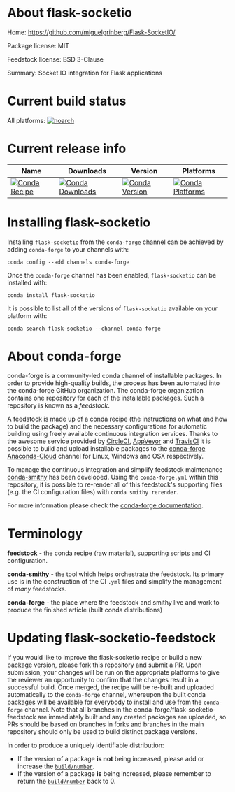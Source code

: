 About flask-socketio
====================

Home: https://github.com/miguelgrinberg/Flask-SocketIO/

Package license: MIT

Feedstock license: BSD 3-Clause

Summary: Socket.IO integration for Flask applications



Current build status
====================

All platforms:
[![noarch](https://img.shields.io/circleci/project/github/conda-forge/flask-socketio-feedstock/master.svg?label=noarch)](https://circleci.com/gh/conda-forge/flask-socketio-feedstock)

Current release info
====================

| Name | Downloads | Version | Platforms |
| --- | --- | --- | --- |
| [![Conda Recipe](https://img.shields.io/badge/recipe-flask--socketio-green.svg)](https://anaconda.org/conda-forge/flask-socketio) | [![Conda Downloads](https://img.shields.io/conda/dn/conda-forge/flask-socketio.svg)](https://anaconda.org/conda-forge/flask-socketio) | [![Conda Version](https://img.shields.io/conda/vn/conda-forge/flask-socketio.svg)](https://anaconda.org/conda-forge/flask-socketio) | [![Conda Platforms](https://img.shields.io/conda/pn/conda-forge/flask-socketio.svg)](https://anaconda.org/conda-forge/flask-socketio) |

Installing flask-socketio
=========================

Installing `flask-socketio` from the `conda-forge` channel can be achieved by adding `conda-forge` to your channels with:

```
conda config --add channels conda-forge
```

Once the `conda-forge` channel has been enabled, `flask-socketio` can be installed with:

```
conda install flask-socketio
```

It is possible to list all of the versions of `flask-socketio` available on your platform with:

```
conda search flask-socketio --channel conda-forge
```


About conda-forge
=================

conda-forge is a community-led conda channel of installable packages.
In order to provide high-quality builds, the process has been automated into the
conda-forge GitHub organization. The conda-forge organization contains one repository
for each of the installable packages. Such a repository is known as a *feedstock*.

A feedstock is made up of a conda recipe (the instructions on what and how to build
the package) and the necessary configurations for automatic building using freely
available continuous integration services. Thanks to the awesome service provided by
[CircleCI](https://circleci.com/), [AppVeyor](https://www.appveyor.com/)
and [TravisCI](https://travis-ci.org/) it is possible to build and upload installable
packages to the [conda-forge](https://anaconda.org/conda-forge)
[Anaconda-Cloud](https://anaconda.org/) channel for Linux, Windows and OSX respectively.

To manage the continuous integration and simplify feedstock maintenance
[conda-smithy](https://github.com/conda-forge/conda-smithy) has been developed.
Using the ``conda-forge.yml`` within this repository, it is possible to re-render all of
this feedstock's supporting files (e.g. the CI configuration files) with ``conda smithy rerender``.

For more information please check the [conda-forge documentation](https://conda-forge.org/docs/).

Terminology
===========

**feedstock** - the conda recipe (raw material), supporting scripts and CI configuration.

**conda-smithy** - the tool which helps orchestrate the feedstock.
                   Its primary use is in the construction of the CI ``.yml`` files
                   and simplify the management of *many* feedstocks.

**conda-forge** - the place where the feedstock and smithy live and work to
                  produce the finished article (built conda distributions)


Updating flask-socketio-feedstock
=================================

If you would like to improve the flask-socketio recipe or build a new
package version, please fork this repository and submit a PR. Upon submission,
your changes will be run on the appropriate platforms to give the reviewer an
opportunity to confirm that the changes result in a successful build. Once
merged, the recipe will be re-built and uploaded automatically to the
`conda-forge` channel, whereupon the built conda packages will be available for
everybody to install and use from the `conda-forge` channel.
Note that all branches in the conda-forge/flask-socketio-feedstock are
immediately built and any created packages are uploaded, so PRs should be based
on branches in forks and branches in the main repository should only be used to
build distinct package versions.

In order to produce a uniquely identifiable distribution:
 * If the version of a package **is not** being increased, please add or increase
   the [``build/number``](https://conda.io/docs/user-guide/tasks/build-packages/define-metadata.html#build-number-and-string).
 * If the version of a package **is** being increased, please remember to return
   the [``build/number``](https://conda.io/docs/user-guide/tasks/build-packages/define-metadata.html#build-number-and-string)
   back to 0.
